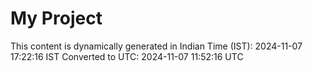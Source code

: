 # My Project

This content is dynamically generated in Indian Time (IST): 2024-11-07 17:22:16 IST
Converted to UTC: 2024-11-07 11:52:16 UTC
